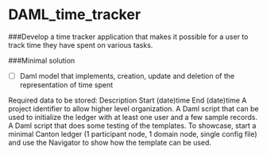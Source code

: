 # DAML_time_tracker

###Develop a time tracker application that makes it possible for a user to track time they have spent on various tasks.
 
###Minimal solution

-[ ] Daml model that implements, creation, update and deletion of the representation of time spent


Required data to be stored:
Description
Start (date)time
End (date)time
A project identifier to allow higher level organization.
A Daml script that can be used to initialize the ledger with at least one user and a few sample records.
A Daml script that does some testing of the templates.
To showcase, start a minimal Canton ledger (1 participant node, 1 domain node, single config file) and use the Navigator to show how the template can be used.
